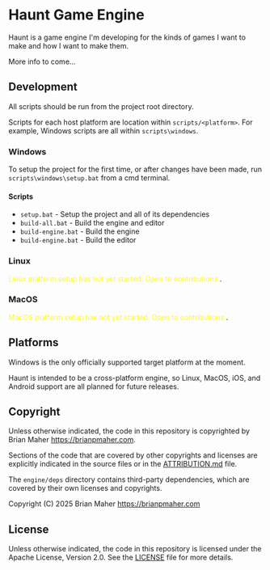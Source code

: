 # Haunt Game Engine

Haunt is a game engine I'm developing for the kinds of games I want to make and how I want to make them.

More info to come...

## Development

All scripts should be run from the project root directory.

Scripts for each host platform are location within `scripts/<platform>`. For example, Windows scripts are all within `scripts\windows`.

### Windows

To setup the project for the first time, or after changes have been made, run `scripts\windows\setup.bat` from a cmd terminal.

#### Scripts

- `setup.bat` - Setup the project and all of its dependencies
- `build-all.bat` - Build the engine and editor
- `build-engine.bat` - Build the engine
- `build-engine.bat` - Build the editor

### Linux

<span style="color:yellow">Linux platform setup has not yet started. Open to contributions.</span>.

### MacOS

<span style="color:yellow">MacOS platform setup has not yet started. Open to contributions.</span>.

## Platforms

Windows is the only officially supported target platform at the moment.

Haunt is intended to be a cross-platform engine, so Linux, MacOS, iOS, and Android support are all planned for future releases.

## Copyright

Unless otherwise indicated, the code in this repository is copyrighted by Brian Maher <https://brianpmaher.com>.

Sections of the code that are covered by other copyrights and licenses are explicitly indicated in the source files or in the [ATTRIBUTION.md](ATTRIBUTION.md) file.

The `engine/deps` directory contains third-party dependencies, which are covered by their own licenses and copyrights.

Copyright (C) 2025 Brian Maher <https://brianpmaher.com>

## License

Unless otherwise indicated, the code in this repository is licensed under the Apache License, Version 2.0. See the [LICENSE](LICENSE) file for more details.
